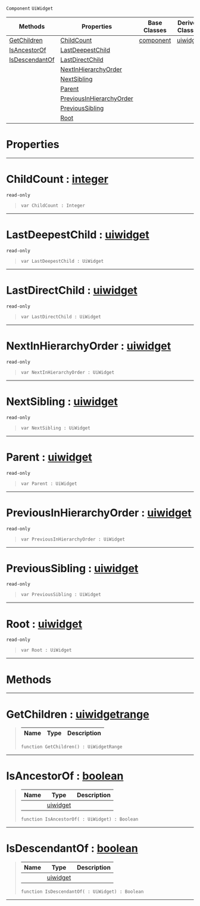  `Component` `UiWidget`



|Methods|Properties|Base Classes|Derived Classes|
|---|---|---|---|
|[ GetChildren](https://github.com/ZilchEngine/ZilchDocs/blob/master/code_reference/class_reference/uiwidgetcomponenthierarchy.md#getchildren-zilch-engine)|[ ChildCount](https://github.com/ZilchEngine/ZilchDocs/blob/master/code_reference/class_reference/uiwidgetcomponenthierarchy.md#childcount-zilch-engine-d)|[component](https://github.com/ZilchEngine/ZilchDocs/blob/master/code_reference/class_reference/component.md)|[uiwidget](https://github.com/ZilchEngine/ZilchDocs/blob/master/code_reference/class_reference/uiwidget.md)|
|[ IsAncestorOf](https://github.com/ZilchEngine/ZilchDocs/blob/master/code_reference/class_reference/uiwidgetcomponenthierarchy.md#isancestorof-zilch-engine)|[ LastDeepestChild](https://github.com/ZilchEngine/ZilchDocs/blob/master/code_reference/class_reference/uiwidgetcomponenthierarchy.md#lastdeepestchild-zilch-en)| | |
|[ IsDescendantOf](https://github.com/ZilchEngine/ZilchDocs/blob/master/code_reference/class_reference/uiwidgetcomponenthierarchy.md#isdescendantof-zilch-engi)|[ LastDirectChild](https://github.com/ZilchEngine/ZilchDocs/blob/master/code_reference/class_reference/uiwidgetcomponenthierarchy.md#lastdirectchild-zilch-eng)| | |
| |[ NextInHierarchyOrder](https://github.com/ZilchEngine/ZilchDocs/blob/master/code_reference/class_reference/uiwidgetcomponenthierarchy.md#nextinhierarchyorder-zer)| | |
| |[ NextSibling](https://github.com/ZilchEngine/ZilchDocs/blob/master/code_reference/class_reference/uiwidgetcomponenthierarchy.md#nextsibling-zilch-engine)| | |
| |[ Parent](https://github.com/ZilchEngine/ZilchDocs/blob/master/code_reference/class_reference/uiwidgetcomponenthierarchy.md#parent-zilch-engine-docum)| | |
| |[ PreviousInHierarchyOrder](https://github.com/ZilchEngine/ZilchDocs/blob/master/code_reference/class_reference/uiwidgetcomponenthierarchy.md#previousinhierarchyorder)| | |
| |[ PreviousSibling](https://github.com/ZilchEngine/ZilchDocs/blob/master/code_reference/class_reference/uiwidgetcomponenthierarchy.md#previoussibling-zilch-eng)| | |
| |[ Root](https://github.com/ZilchEngine/ZilchDocs/blob/master/code_reference/class_reference/uiwidgetcomponenthierarchy.md#root-zilch-engine-documen)| | |


 #  Properties


---  
 #  ChildCount : [integer](https://github.com/ZilchEngine/ZilchDocs/blob/master/code_reference/nada_base_types/integer.md)

 `read-only`

> 
> ``` lang=cpp, name=Nada
> var ChildCount : Integer


---  
 #  LastDeepestChild : [uiwidget](https://github.com/ZilchEngine/ZilchDocs/blob/master/code_reference/class_reference/uiwidget.md)

 `read-only`

> 
> ``` lang=cpp, name=Nada
> var LastDeepestChild : UiWidget


---  
 #  LastDirectChild : [uiwidget](https://github.com/ZilchEngine/ZilchDocs/blob/master/code_reference/class_reference/uiwidget.md)

 `read-only`

> 
> ``` lang=cpp, name=Nada
> var LastDirectChild : UiWidget


---  
 #  NextInHierarchyOrder : [uiwidget](https://github.com/ZilchEngine/ZilchDocs/blob/master/code_reference/class_reference/uiwidget.md)

 `read-only`

> 
> ``` lang=cpp, name=Nada
> var NextInHierarchyOrder : UiWidget


---  
 #  NextSibling : [uiwidget](https://github.com/ZilchEngine/ZilchDocs/blob/master/code_reference/class_reference/uiwidget.md)

 `read-only`

> 
> ``` lang=cpp, name=Nada
> var NextSibling : UiWidget


---  
 #  Parent : [uiwidget](https://github.com/ZilchEngine/ZilchDocs/blob/master/code_reference/class_reference/uiwidget.md)

 `read-only`

> 
> ``` lang=cpp, name=Nada
> var Parent : UiWidget


---  
 #  PreviousInHierarchyOrder : [uiwidget](https://github.com/ZilchEngine/ZilchDocs/blob/master/code_reference/class_reference/uiwidget.md)

 `read-only`

> 
> ``` lang=cpp, name=Nada
> var PreviousInHierarchyOrder : UiWidget


---  
 #  PreviousSibling : [uiwidget](https://github.com/ZilchEngine/ZilchDocs/blob/master/code_reference/class_reference/uiwidget.md)

 `read-only`

> 
> ``` lang=cpp, name=Nada
> var PreviousSibling : UiWidget


---  
 #  Root : [uiwidget](https://github.com/ZilchEngine/ZilchDocs/blob/master/code_reference/class_reference/uiwidget.md)

 `read-only`

> 
> ``` lang=cpp, name=Nada
> var Root : UiWidget


---  
 #  Methods


---  
 #  GetChildren : [uiwidgetrange](https://github.com/ZilchEngine/ZilchDocs/blob/master/code_reference/class_reference/uiwidgetrange.md)

> 
> |Name|Type|Description|
> |---|---|---|
> ``` lang=cpp, name=Nada
> function GetChildren() : UiWidgetRange
> ``` 


---  
 #  IsAncestorOf : [boolean](https://github.com/ZilchEngine/ZilchDocs/blob/master/code_reference/nada_base_types/boolean.md)

> 
> |Name|Type|Description|
> |---|---|---|
> ||[uiwidget](https://github.com/ZilchEngine/ZilchDocs/blob/master/code_reference/class_reference/uiwidget.md)| |
> ``` lang=cpp, name=Nada
> function IsAncestorOf( : UiWidget) : Boolean
> ``` 


---  
 #  IsDescendantOf : [boolean](https://github.com/ZilchEngine/ZilchDocs/blob/master/code_reference/nada_base_types/boolean.md)

> 
> |Name|Type|Description|
> |---|---|---|
> ||[uiwidget](https://github.com/ZilchEngine/ZilchDocs/blob/master/code_reference/class_reference/uiwidget.md)| |
> ``` lang=cpp, name=Nada
> function IsDescendantOf( : UiWidget) : Boolean
> ``` 


---  
 

 